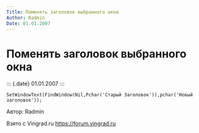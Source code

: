 ```yaml
---
Title: Поменять заголовок выбранного окна
Author: Radmin
Date: 01.01.2007
---
```



Поменять заголовок выбранного окна
==================================

::: {.date}
01.01.2007
:::

    SetWindowText(FindWindow(Nil,Pchar('Старый Заголовок')),pchar('Новый заголовок'));

Автор: Radmin

Взято с Vingrad.ru <https://forum.vingrad.ru>
